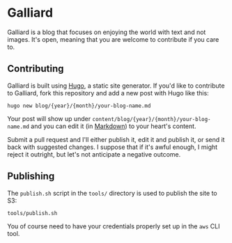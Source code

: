 Galliard
========

Galliard is a blog that focuses on enjoying the world with text and
not images. It's open, meaning that you are welcome to contribute
if you care to.

## Contributing

Galliard is built using [Hugo](http://gohugo.io), a static site
generator. If you'd like to contribute to Galliard, fork this
repository and add a new post with Hugo like this:

    hugo new blog/{year}/{month}/your-blog-name.md

Your post will show up under
`content/blog/{year}/{month}/your-blog-name.md` and you can edit
it (in [Markdown](http://daringfireball.net/projects/markdown/syntax))
to your heart's content.

Submit a pull request and I'll either publish it, edit it and publish
it, or send it back with suggested changes. I suppose that if it's
awful enough, I might reject it outright, but let's not anticipate
a negative outcome.

## Publishing

The `publish.sh` script in the `tools/` directory is used to publish
the site to S3:

    tools/publish.sh

You of course need to have your credentials properly set up in the
`aws` CLI tool.
